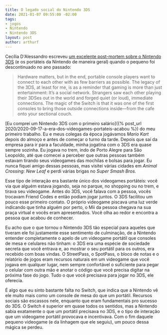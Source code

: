 ```yaml
---
title: O legado social do Nintendo 3DS
date: 2021-01-07 09:55:00 -02:00
tags:
- jogos
- Nintendo
- Nintendo 3DS
layout: post
author: arthurf
---
```


Cecília D'Alessandro escreveu [um excelente post-mortem sobre o Nintendo 3DS](https://www.wired.com/story/obituary-nintendo-3ds-in-memoriam/) (e os portáteis da Nintendo de maneira geral) quando o pequeno foi descontinuado no ano passado:

> Hardware matters, but in the end, portable console players want to connect to each other with as few barriers as possible. The legacy of the 3DS, at least for me, is as a reminder that gaming is more than just entertainment: It’s a social network. Strangers saw each other playing their 3DSes out in the world and forged quiet (or loud), immediate connections. The magic of the Switch is that it was one of the first consoles to bring those outside connections inside—from the cafe onto your sectional couch.

[Eu comprei um Nintendo 3DS com o primeiro salário]({% post_url 2020/2020-09-17-a-era-dos-videogames-portateis-acabou %}) do meu primeiro trabalho. Eu e meus colegas da época jogávamos *Mario Kart* depois do almoço e antes de começar o turno da tarde. Depois que saí da empresa para ir para a faculdade, minha jogatina com o 3DS era quase sempre sozinha. Eu jogava no trem, indo de Porto Alegre para São Leopoldo, até que comecei a perceber que outras pessoas também estavam tirando seus videogames das mochilas e bolsas para jogar. Eu nunca fiquei amigo dessas pessoas, mas visitei várias cidades em *Animal Crossing: New Leaf* e perdi várias brigas no *Super Smash Bros.*

Esse tipo de interação era bastante único dos videogames portáteis: você via que alguém estava jogando, seja no parque, no shopping ou no trem, e tirava seu videogame. Antes do 3DS, você falava com a pessoa, vocês trocavam Friend Codes e então podiam jogar juntos. O 3DS facilitou um pouco esse primeiro contato. O próprio videogame piscava uma luz verde indicando que tinha alguém por perto, o Mii da pessoa chegava na sua praça virtual e vocês eram apresentados. Você olha ao redor e encontra a pessoa que acabou de conhecer.

Eu acho que o que tornou o Nintendo 3DS tão especial para aqueles que tiveram ele foi justamente esse sentimento de culminação, de a Nintendo entender completamente o apelo de um videogame portátil que consoles de mesa e celulares não tinham: o 3DS era uma espécie de sociedade secreta que você entrava e, ao mostrar o seu portátil para os outros, era recebido com boas vindas. O StreetPass, o SpotPass, o bloco de notas e o relatório de jogos eram recursos naturais em um videogame que você jogava em qualquer lugar, nem sempre confortável o suficiente para pegar o celular com outra mão e anotar o código que você precisa digitar na próxima fase do jogo. Tudo o que você precisava para jogar no 3DS, ele oferecia.

É algo que eu sinto bastante falta no Switch, que indica que a Nintendo vê ele muito mais como um console de mesa do que um portátil. Recursos sociais são escassos nele, enquanto que eram fundamentais pro sucesso do 3DS. O Switch é superior em quase todos os sentidos, mas a Nintendo sabia exatamente o que um portátil precisava no 3DS, e o tipo de interação que um videogame portátil provocava e incentivava. Com o fim daquele pequeno videogame (e da linhagem que ele seguiu), um pouco dessa mágica se perdeu.
